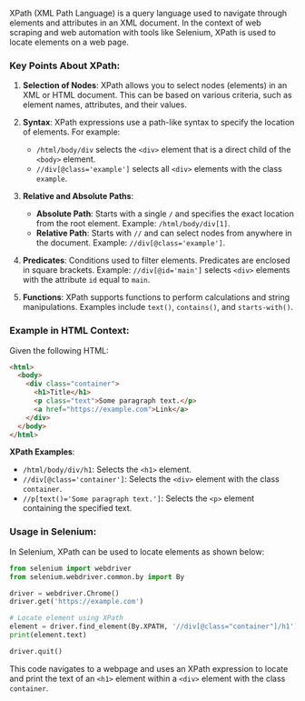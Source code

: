 XPath (XML Path Language) is a query language used to navigate through elements and attributes in an XML document. In the context of web scraping and web automation with tools like Selenium, XPath is used to locate elements on a web page.

### Key Points About XPath:

1. **Selection of Nodes**: XPath allows you to select nodes (elements) in an XML or HTML document. This can be based on various criteria, such as element names, attributes, and their values.

2. **Syntax**: XPath expressions use a path-like syntax to specify the location of elements. For example:
   - `/html/body/div` selects the `<div>` element that is a direct child of the `<body>` element.
   - `//div[@class='example']` selects all `<div>` elements with the class `example`.

3. **Relative and Absolute Paths**:
   - **Absolute Path**: Starts with a single `/` and specifies the exact location from the root element. Example: `/html/body/div[1]`.
   - **Relative Path**: Starts with `//` and can select nodes from anywhere in the document. Example: `//div[@class='example']`.

4. **Predicates**: Conditions used to filter elements. Predicates are enclosed in square brackets. Example: `//div[@id='main']` selects `<div>` elements with the attribute `id` equal to `main`.

5. **Functions**: XPath supports functions to perform calculations and string manipulations. Examples include `text()`, `contains()`, and `starts-with()`.

### Example in HTML Context:

Given the following HTML:
```html
<html>
  <body>
    <div class="container">
      <h1>Title</h1>
      <p class="text">Some paragraph text.</p>
      <a href="https://example.com">Link</a>
    </div>
  </body>
</html>
```

**XPath Examples**:
- `/html/body/div/h1`: Selects the `<h1>` element.
- `//div[@class='container']`: Selects the `<div>` element with the class `container`.
- `//p[text()='Some paragraph text.']`: Selects the `<p>` element containing the specified text.

### Usage in Selenium:

In Selenium, XPath can be used to locate elements as shown below:

```python
from selenium import webdriver
from selenium.webdriver.common.by import By

driver = webdriver.Chrome()
driver.get('https://example.com')

# Locate element using XPath
element = driver.find_element(By.XPATH, '//div[@class="container"]/h1')
print(element.text)

driver.quit()
```

This code navigates to a webpage and uses an XPath expression to locate and print the text of an `<h1>` element within a `<div>` element with the class `container`.